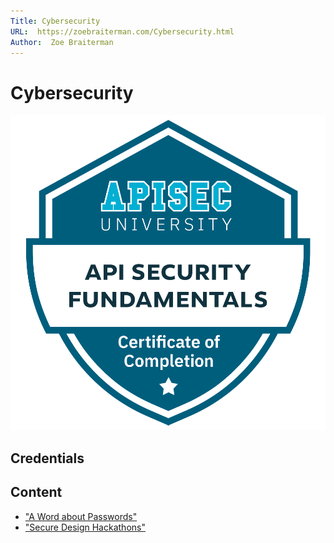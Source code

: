 ```yaml
---
Title: Cybersecurity
URL:  https://zoebraiterman.com/Cybersecurity.html
Author:  Zoe Braiterman
---
```


# Cybersecurity
![](https://github.com/zbraiterman/blog/blob/main/images/api-security-fundamentals.png)

## Credentials


## Content

* ["A Word about Passwords"](https://zoebraiterman.com/a-word-about-passwords.html)
* ["Secure Design Hackathons"](https://zoebraiterman.com/secure-design-hackathons.html)

